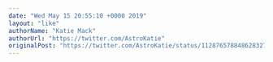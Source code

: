 ```yaml
---
date: "Wed May 15 20:55:10 +0000 2019"
layout: "like"
authorName: "Katie Mack"
authorUrl: "https://twitter.com/AstroKatie"
originalPost: "https://twitter.com/AstroKatie/status/1128765788486283270"
---
```

